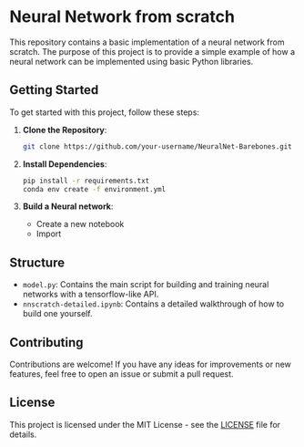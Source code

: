 # Neural Network from scratch

This repository contains a basic implementation of a neural network from scratch. The purpose of this project is to provide a simple example of how a neural network can be implemented using basic Python libraries.

## Getting Started

To get started with this project, follow these steps:

1. **Clone the Repository**: 
   ```bash
   git clone https://github.com/your-username/NeuralNet-Barebones.git
   ```
   
2. **Install Dependencies**:
   ```bash
   pip install -r requirements.txt
   conda env create -f environment.yml
   ```

3. **Build a Neural network**:
   - Create a new notebook
   - Import 

## Structure

- `model.py`: Contains the main script for building and training neural networks with a tensorflow-like API.
- `nnscratch-detailed.ipynb`: Contains a detailed walkthrough of how to build one yourself.
<!-- - `utils.py`: Contains utility functions for data preprocessing and evaluation. -->


## Contributing

Contributions are welcome! If you have any ideas for improvements or new features, feel free to open an issue or submit a pull request.

## License

This project is licensed under the MIT License - see the [LICENSE](LICENSE) file for details.
